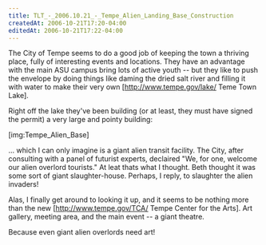```yaml
---
title: TLT_-_2006.10.21_-_Tempe_Alien_Landing_Base_Construction
createdAt: 2006-10-21T17:20-04:00
editedAt: 2006-10-21T17:22-04:00
---
```


The City of Tempe seems to do a good job of keeping the town a thriving place, fully of interesting events and locations. They have an advantage with the main ASU campus bring lots of active youth -- but they like to push the envelope by doing things like daming the dried salt river and filling it with water to make their very own [http://www.tempe.gov/lake/ Teme Town Lake].

Right off the lake they've been building (or at least, they must have signed the permit) a very large and pointy building:

[img:Tempe_Alien_Base]

... which I can only imagine is a giant alien transit facility. The City, after consulting with a panel of futurist experts, declaired "We, for one, welcome our alien overlord tourists." At leat thats what I thought. Beth thought it was some sort of giant slaughter-house. Perhaps, I reply, to slaughter the alien invaders!

Alas, I finally get around to looking it up, and it seems to be nothing more than the new [http://www.tempe.gov/TCA/ Tempe Center for the Arts]. Art gallery, meeting area, and the main event -- a giant theatre.

Because even giant alien overlords need art!

